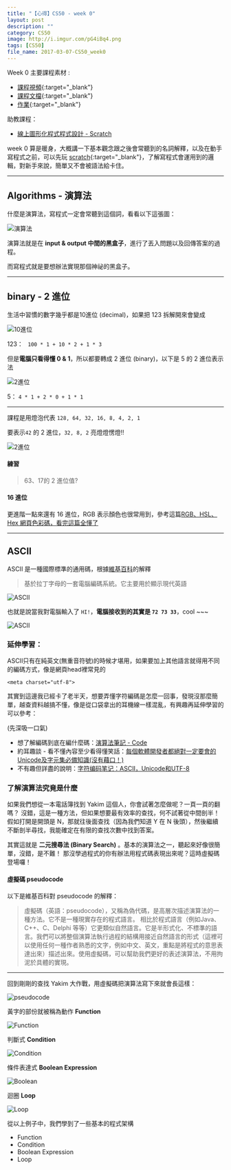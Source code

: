 ```yaml
---
title: "【心得】CS50 - week 0"
layout: post
description: ""
category: CS50
image: http://i.imgur.com/pG4iBq4.png
tags: [CS50]
file_name: 2017-03-07-CS50_week0
---
```


Week 0 主要課程素材 : 

- [課程視頻](https://video.cs50.net/2016/fall/lectures/0){:target="_blank"}
- [課程文檔](http://docs.cs50.net/2016/fall/notes/0/week0.html){:target="_blank"}
- [作業](http://docs.cs50.net/2017/x/psets/0/pset0.html){:target="_blank"}

助教課程：

- [線上圖形化程式程式設計 - Scratch](https://www.youtube.com/embed/poT5Yd0Ag8I?autoplay=1&rel=0)

week 0 算是暖身，大概講一下基本觀念跟之後會常聽到的名詞解釋，以及在動手寫程式之前，可以先玩 [scratch](https://scratch.mit.edu/projects/editor/?tip_bar=home){:target="_blank"}，了解寫程式會運用到的邏輯，對新手來說，簡單又不會被語法給卡住。

---

## Algorithms - 演算法

什麼是演算法，寫程式一定會常聽到這個詞，看看以下這張圖：

![演算法](http://i.imgur.com/pG4iBq4.png)

演算法就是在 **input & output 中間的黑盒子**，進行了丟入問題以及回傳答案的過程。

而寫程式就是要想辦法實現那個神祕的黑盒子。


---

## binary - 2 進位

生活中習慣的數字幾乎都是10進位 (decimal)，如果把 123 拆解開來會變成

![10進位](http://i.imgur.com/pPMP8Y0.png)

123： `` 100 * 1 + 10 * 2 + 1 * 3``

但是**電腦只看得懂 0 & 1**，所以都要轉成 2 進位 (binary)，以下是 5 的 2 進位表示法

![2進位](http://i.imgur.com/C4YhYlJ.png)

5： ``4 * 1 + 2 * 0 + 1 * 1``

---

課程是用燈泡代表 ``128, 64, 32, 16, 8, 4, 2, 1``

要表示``42`` 的 2 進位，``32, 8, 2`` 亮燈燈愣燈!!

![2進位](http://i.imgur.com/U2I5gfE.png)

#### 練習

> 63、17的 2 進位值?

#### 16 進位

更進階一點來還有 16 進位，RGB 表示顏色也很常用到，參考這篇[RGB、HSL、Hex 網頁色彩碼，看完這篇全懂了](http://csscoke.com/2015/01/01/rgb-hsl-hex/)

---

## ASCII


ASCII 是一種國際標準的通用碼，根據[維基百科](https://zh.wikipedia.org/wiki/ASCII)的解釋

> 基於拉丁字母的一套電腦編碼系統。它主要用於顯示現代英語

![ASCII](http://i.imgur.com/n0dbPUN.gif)

也就是說當我對電腦輸入了 `HI!`，**電腦接收到的其實是 ``72 73 33``**，cool ~~~

![ASCII](http://i.imgur.com/yUM1FdS.png)



### 延伸學習：  

ASCII只有在純英文(無重音符號)的時候才堪用，如果要加上其他語言就得用不同的編碼方式，像是網頁head裡常見的

```
<meta charset="utf-8">
```

其實到這邊我已經卡了老半天，想要弄懂字符編碼是怎麼一回事，發現沒那麼簡單，越查資料越搞不懂，像是從口袋拿出的耳機線一樣混亂，有興趣再延伸學習的可以參考：

(先深吸一口氣)

- 想了解編碼到底在編什麼碼：[演算法筆記 - Code](http://www.csie.ntnu.edu.tw/~u91029/Code.html)
- 約耳趣談 - 看不懂內容至少看得懂笑話：[每個軟體開發者都絕對一定要會的Unicode及字元集必備知識(沒有藉口！)](http://local.joelonsoftware.com/wiki/The_Joel_on_Software_Translation_Project:%E8%90%AC%E5%9C%8B%E7%A2%BC)
- 不有趣但詳盡的說明：[字符编码笔记：ASCII，Unicode和UTF-8](http://www.ruanyifeng.com/blog/2007/10/ascii_unicode_and_utf-8.html)


### 了解演算法究竟是什麼

如果我們想從一本電話簿找到 Yakim 這個人，你會試著怎麼做呢？一頁一頁的翻嗎？
沒錯，這是一種方法，但如果想要最有效率的查找，何不試著從中間剖半！
假如打開是開頭是 N，那就往後面查找（因為我們知道 Y 在 N 後頭），然後繼續不斷剖半尋找，我能確定在有限的查找次數中找到答案。

其實這就是 **二元搜尋法 (Binary Search)** 。基本的演算法之一，聽起來好像很簡單，沒錯，是不難！
那沒學過程式的你有辦法用程式碼表現出來呢？這時虛擬碼登場囉！

#### 虛擬碼 pseudocode

以下是維基百科對 pseudocode 的解釋：

> 虛擬碼（英語：pseudocode），又稱為偽代碼，是高層次描述演算法的一種方法。它不是一種現實存在的程式語言。
> 相比於程式語言（例如Java、C++、C、Delphi 等等）它更類似自然語言。它是半形式化、不標準的語言。我們可以將整個演算法執行過程的結構用接近自然語言的形式（這裡可以使用任何一種作者熟悉的文字，例如中文、英文，重點是將程式的意思表達出來）描述出來。使用虛擬碼，可以幫助我們更好的表述演算法，不用拘泥於具體的實現。


---

回到剛剛的查找 Yakim 大作戰，用虛擬碼把演算法寫下來就會長這樣：

![pseudocode](https://i.imgur.com/arZyqnz.png)

黃字的部份就被稱為動作 **Function**

![Function](https://i.imgur.com/4tsjo8O.png)

判斷式 **Condition**

![Condition](https://i.imgur.com/iUi0yEo.png)


條件表達式 **Boolean Expression**

![Boolean](https://i.imgur.com/Tw6aLoM.png)

迴圈 **Loop**

![Loop](https://i.imgur.com/OGUbRZw.png)

從以上例子中，我們學到了一些基本的程式架構

- Function
- Condition
- Boolean Expression
- Loop

